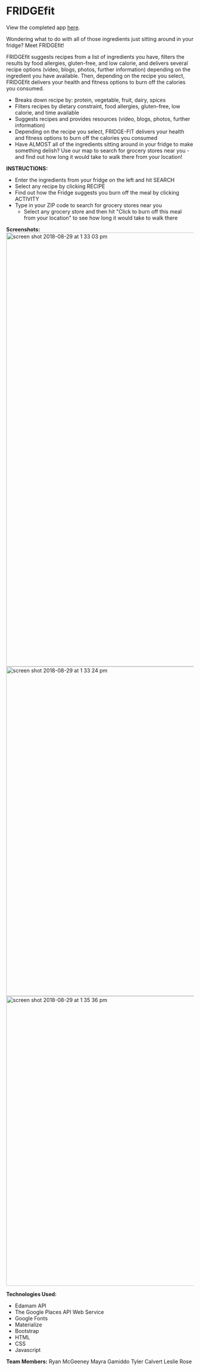 # FRIDGEfit

View the completed app <a href="http://bit.ly/fridgefitrose">here</a>.

Wondering what to do with all of those ingredients just sitting around in your fridge? Meet FRIDGEfit!

FRIDGEfit suggests recipes from a list of ingredients you have, filters the results by food allergies, gluten-free, and low calorie, and delivers several recipe options (video, blogs, photos, further information) depending on the ingredient you have available. Then, depending on the recipe you select, FRIDGEfit delivers your health and fitness options to burn off the calories you consumed.
* Breaks down recipe by: protein, vegetable, fruit, dairy, spices
* Filters recipes by dietary constraint, food allergies, gluten-free, low calorie, and time available
* Suggests recipes and provides resources (video, blogs, photos, further information)
* Depending on the recipe you select, FRIDGE-FIT delivers your health and fitness options to burn off the calories you consumed
* Have ALMOST all of the ingredients sitting around in your fridge to make something delish? Use our map to search for grocery stores near you - and find out how long it would take to walk there from your location!

**INSTRUCTIONS:**
* Enter the ingredients from your fridge on the left and hit SEARCH
* Select any recipe by clicking RECIPE
* Find out how the Fridge suggests you burn off the meal by clicking ACTIVITY
* Type in your ZIP code to search for grocery stores near you
  * Select any grocery store and then hit "Click to burn off this meal from your location" to see how long it would take to walk there 

**Screenshots:**
<img width="1167" alt="screen shot 2018-08-29 at 1 33 03 pm" src="https://user-images.githubusercontent.com/34491285/44807958-86cca900-ab90-11e8-99ae-f1c87b6b5174.png">
<img width="886" alt="screen shot 2018-08-29 at 1 33 24 pm" src="https://user-images.githubusercontent.com/34491285/44807960-86cca900-ab90-11e8-812c-c6115f16064c.png">
<img width="779" alt="screen shot 2018-08-29 at 1 35 36 pm" src="https://user-images.githubusercontent.com/34491285/44807961-87653f80-ab90-11e8-8c2c-fa9b674050bf.png">

**Technologies Used:**
* Edamam API 
* The Google Places API Web Service
* Google Fonts
* Materialize
* Bootstrap
* HTML
* CSS
* Javascript

**Team Members:**
Ryan McGeeney
Mayra Gamiddo
Tyler Calvert
Leslie Rose

